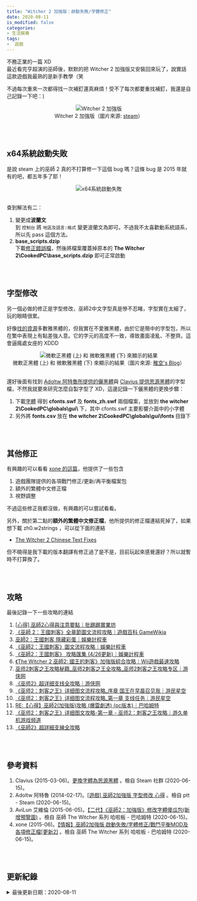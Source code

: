 ```yaml
---
title: "Witcher 2 加強版：啟動失敗/字體修正"
date: 2020-08-11
is_modified: false
categories:
- 生活娛樂
tags:
-  遊戲
--- 
```


不務正業的一篇 XD   
最近看完亨超演的巫師後，默默的把 Witcher 2 加強版又安裝回來玩了，說實話這款遊戲我最熟的是新手教學（笑
  
不過每次重來一次都得找一次補釘還真麻煩！受不了每次都要重找補釘，我還是自己記錄一下吧：)
  
<center> <img src="https://i.imgur.com/9uRiqjZ.jpg" alt="Witcher 2 加強版"></center>
<center class="imgtext">Witcher 2 加強版（圖片來源: <a href="https://store.steampowered.com/app/20920/The_Witcher_2_Assassins_of_Kings_Enhanced_Edition/" class="imgtext">steam</a>）</center>

<!--more-->
<br><br> 

## x64系統啟動失敗

是說 steam 上的巫師 2 真的不打算修一下這個 bug 嗎？這條 bug 是 2015 年就有的吧，都五年多了耶！

<center> <img src="https://i.imgur.com/ztrCZ4K.png" alt="x64系統啟動失敗"></center>
<br>

查到解法有二： 
1.  變更成**波蘭文**  
    到 `控制台` 將 `地區及語言:格式` 變更波蘭文為即可。不過我不太喜歡動系統語系，所以先 pass 這個方法。
2.  **base_scripts.dzip**  
    下載[修正錯誤檔](http://www.mediafire.com/download/5p7jc0axfx04omo/The_witcher_2_ErrorsFix.zip)，然後將檔案覆蓋掉原本的 **The Witcher 2\CookedPC\base_scripts.dzip** 即可正常啟動

<br><br> 

## 字型修改
另一個必做的修正是字型修改，巫師2中文字型真是慘不忍睹，字型實在太細了，玩的眼睛很累。

好像[找的資源](https://forum.gamer.com.tw/Co.php?bsn=07364&sn=10709)多數雅黑體的，但我實在不愛雅黑體，由於它是簡中的字型包，所以在繁中表現上有點差強人意。它的字元的高度不一致，導致畫面凌亂、不整齊。這會逼瘋處女座的 XDDD

<center> <img src="https://i.imgur.com/n1LCpWm.png" alt="微軟正黑體 (上) 和 微軟雅黑體 (下) 來顯示的結果"></center>
<center class="imgtext">微軟正黑體 (上) 和 微軟雅黑體 (下) 來顯示的結果（圖片來源: <a href="https://louis925.wordpress.com/2018/03/29/%E8%AB%8B%E4%B8%8D%E8%A6%81%E7%94%A8%E5%BE%AE%E8%BB%9F%E9%9B%85%E9%BB%91%E9%AB%94%E4%BE%86%E9%A1%AF%E7%A4%BA%E5%8F%B0%E7%81%A3%E5%8D%80%E7%9A%84%E7%B9%81%E9%AB%94%E5%AD%97/" class="imgtext">稚空's Blog</a>）</center>

<br>

還好後面有找到 [Adoltw 阿特魯所提供的儷黑體](https://www.ptt.cc/bbs/Steam/M.1392644855.A.476.html)與 [Clavius 提供思源黑體](https://steamcommunity.com/sharedfiles/filedetails/?id=402934070)的字型檔，不然我就要來研究怎麼自製字型了 XD，這邊記錄一下儷黑體的更換步驟：
1. 下載[字體](http://www.mediafire.com/download/8i313kxns6045ds/The_witcher_2_ZH_Fonts.zip) 得到 **cfonts.swf** 及 **fonts_zh.swf** 兩個檔案，並放到 <b>the witcher 2\CookedPC\globals\gui\ </b> 下，其中 cfonts.swf 主要影響介面中的小字體
2. 另外將 **fonts.csv** 放在 <b>the witcher 2\CookedPC\globals\gui\fonts  </b>  目錄下

<br><br> 

## 其他修正

有興趣的可以看看 [xone 的這篇](https://m.gamer.com.tw/forum/Co.php?bsn=7364&snB=29588)，他提供了一些包含
1. 遊戲團隊提供的各項戰鬥修正/更新/再平衡檔案包
2. 額外的繁體中文修正檔
3. 視野調整

不過這些修正我都沒做，有興趣的可以嘗試看看。
<br>

另外，關於第二點的**額外的繁體中文修正檔**，他所提供的修正檔連結死掉了，如果想下載  zh0.w2strings ，可以從下面的連結
- [The Witcher 2 Chinese Text Fixes](https://www.nexusmods.com/witcher2/mods/268/?tab=files&navtag=%2Fajax%2Fmodimages%2F%3Fuser%3D0%26id%3D268)

但不曉得是我下載的版本翻譯有修正過了是不是，目前玩起來感覺還好？所以就暫時不打算換了。

<br><br> 

## 攻略
最後記錄一下一些攻略的連結
1. [[心得] 巫師2心得與注意要點｜批踢踢實業坊](https://www.ptt.cc/bbs/XBOX/M.1357041046.A.C34.html)
2. [《巫師 2：王國刺客》全章節圖文流程攻略｜遊戲百科 GameWikia](https://www.gamewikia.com/guide/full/5347)
3. [巫師2：王國刺客 隱藏彩蛋｜娛樂計程車](https://www.entertainment14.net/blog/post/63661521-%e5%b7%ab%e5%b8%ab2%ef%bc%9a%e7%8e%8b%e5%9c%8b%e5%88%ba%e5%ae%a2-%e9%9a%b1%e8%97%8f%e5%bd%a9%e8%9b%8b)
4. [《巫師2：王國刺客》圖文流程攻略｜娛樂計程車](https://www.entertainment14.net/blog/post/63661349-%e3%80%8a%e5%b7%ab%e5%b8%ab2%ef%bc%9a%e7%8e%8b%e5%9c%8b%e5%88%ba%e5%ae%a2%e3%80%8b%e5%9c%96%e6%96%87%e6%b5%81%e7%a8%8b%e6%94%bb%e7%95%a5)
5. [《巫師2：王國刺客》 攻略匯集 (4/26更新)｜娛樂計程車](https://www.entertainment14.net/blog/post/63661955-%E3%80%8A%E5%B7%AB%E5%B8%AB2%EF%BC%9A%E7%8E%8B%E5%9C%8B%E5%88%BA%E5%AE%A2%E3%80%8B-%E6%94%BB%E7%95%A5%E5%8C%AF%E9%9B%86-4-26%E6%9B%B4%E6%96%B0)
6. [《The Witcher 2 巫師2: 國王的刺客》加強版綜合攻略｜Wii遊戲最速攻略](http://www.isheart.com/viewthread.php?tid=141297)
7. [巫师2刺客之王攻略秘籍_巫师2刺客之王全攻略_巫师2刺客之王攻略专区｜游侠网](https://gl.ali213.net/z/5954/)
8. [《巫师2》超详细支线全攻略｜游侠网](https://gl.ali213.net/html/2011/22522_2.html)
9. [《巫师2：刺客之王》详细图文流程攻略_序章 国王在早晨召见我｜游民星空](https://www.gamersky.com/handbook/201105/174153.shtml)
10. [《巫师2：刺客之王》详细图文流程攻略_第一章 支线任务｜游民星空](https://www.gamersky.com/handbook/201105/174153_7.shtml)
11. [RE:【心得】巫師2(加強版)攻略 (爆雷劇透) (pc版本)｜巴哈姆特](https://m.gamer.com.tw/forum/Co.php?bsn=7364&snB=35952)
12. [《巫师2：刺客之王》详细图文攻略-第一章 - 巫师2：刺客之王攻略｜游久单机游戏频道](http://pcgame.uuu9.com/gonglue/201105/373507_5.shtml)
13. [《巫師2》超詳細支線全攻略](https://www.gamewikia.com/guide/100042)

<br><br> 

## 參考資料 
1. Clavius (2015-03-06)。[更換字體為思源黑體](https://steamcommunity.com/sharedfiles/filedetails/?id=402934070) 。檢自 Steam 社群 (2020-06-15)。
2. Adoltw 阿特魯 (2014-02-17)。[[遊戲] 巫師2加強版 字型修改 心得](https://www.ptt.cc/bbs/Steam/M.1392644855.A.476.html) 。檢自 ptt - Steam (2020-06-15)。
3. AviLun 艾維倫 (2015-06-05)。[【二代】《巫師2：加強版》修改字體傻瓜包(新增預覽圖)](https://forum.gamer.com.tw/Co.php?bsn=07364&sn=10709) 。檢自 巫師 The Witcher 系列 哈啦板 - 巴哈姆特 (2020-06-15)。
4. xone (2015-06)。[【情報】巫師2加強版 啟動失敗/字體修正/戰鬥平衡MOD及各項修正檔[更新2]](https://m.gamer.com.tw/forum/Co.php?bsn=7364&snB=29588) 。檢自 巫師 The Witcher 系列 哈啦板 - 巴哈姆特 (2020-06-15)。

<br><br> 

## 更新紀錄
<details>
  <summary>最後更新日期：2020-08-11</summary>
  <ul class="timestamp">
    　<li>2020-08-11 發布</li>
    　<li>2020-06-15 完稿</li>
    　<li>2020-06-05 起稿</li>
  </ul>
</details>